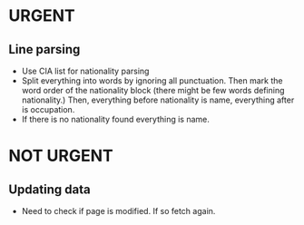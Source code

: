 # URGENT

## Line parsing
* Use CIA list for nationality parsing
* Split everything into words by ignoring all punctuation. Then mark the word
  order of the nationality block (there might be few words defining nationality.)
  Then, everything before nationality is name, everything after is occupation.
* If there is no nationality found everything is name.


# NOT URGENT

## Updating data
* Need to check if page is modified. If so fetch again.
